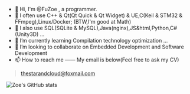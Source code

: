 ﻿- 👋 Hi, I'm @FuZoe , a programmer.
- 👀 I often use C++ & Qt(Qt Quick & Qt Widget) & UE,C(Keil & STM32 & FFmpeg),Linux/Docker; (BTW,I'm good at Math)
- 👀 I also use SQL(SQLite & MySQL),Java(nginx),JS&html,Python,C#(Unity3D) ...
- 🌱 I’m currently learning Compilation technology optimization   ...
- 💞️ I’m looking to collaborate on  Embedded Development and Software Development 
- 📫 How to reach me —— My email is below(Feel free to ask my CV)

>  thestarandcloud@foxmail.com

![Zoe's GitHub stats](https://github-readme-stats.vercel.app/api?username=fuzoe&show_icons=true&theme=tokyonight)
